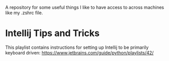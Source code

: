 A repository for some useful things I like to have access to across machines like my .zshrc file.

# Intellij Tips and Tricks
This playlist contains instructions for setting up Intellij to be primarily keyboard driven: https://www.jetbrains.com/guide/python/playlists/42/

